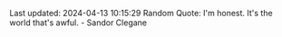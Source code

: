 Last updated: 2024-04-13 10:15:29
Random Quote: I'm honest.  It's the world that's awful.  -  Sandor Clegane